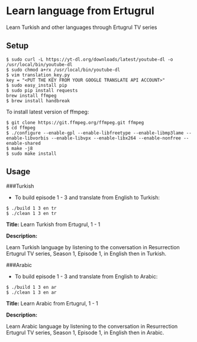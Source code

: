 # Learn language from Ertugrul

Learn Turkish and other languages through Ertugrul TV series

## Setup

```
$ sudo curl -L https://yt-dl.org/downloads/latest/youtube-dl -o /usr/local/bin/youtube-dl
$ sudo chmod a+rx /usr/local/bin/youtube-dl
$ vim translation_key.py
key = "<PUT THE KEY FROM YOUR GOOGLE TRANSLATE API ACCOUNT>"
$ sudo easy_install pip
$ sudo pip install requests
brew install ffmpeg
$ brew install handbreak
```

To install latest version of ffmpeg:

```
$ git clone https://git.ffmpeg.org/ffmpeg.git ffmpeg
$ cd ffmpeg
$ ./configure --enable-gpl --enable-libfreetype --enable-libmp3lame --enable-libvorbis --enable-libvpx --enable-libx264 --enable-nonfree --enable-shared 
$ make -j8
$ sudo make install

```

## Usage

###Turkish

- To build episode 1 - 3 and translate from English to Turkish:

```
$ ./build 1 3 en tr
$ ./clean 1 3 en tr
```


**Title:** Learn Turkish from Ertugrul, 1 - 1

**Description:**

Learn Turkish language by listening to the conversation in Resurrection Ertugrul TV series, Season 1, Episode 1, in English then in Turkish. 

###Arabic

- To build episode 1 - 3 and translate from English to Arabic:

```
$ ./build 1 3 en ar
$ ./clean 1 3 en ar
```

**Title:** Learn Arabic from Ertugrul, 1 - 1

**Description:**

Learn Arabic language by listening to the conversation in Resurrection Ertugrul TV series, Season 1, Episode 1, in English then in Arabic. 

